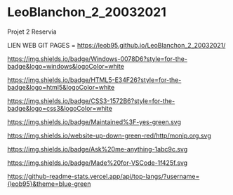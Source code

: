 # LeoBlanchon_2_20032021
Projet 2 Reservia 

LIEN WEB GIT PAGES =
https://leob95.github.io/LeoBlanchon_2_20032021/

https://img.shields.io/badge/Windows-0078D6?style=for-the-badge&logo=windows&logoColor=white

https://img.shields.io/badge/HTML5-E34F26?style=for-the-badge&logo=html5&logoColor=white

https://img.shields.io/badge/CSS3-1572B6?style=for-the-badge&logo=css3&logoColor=white

https://img.shields.io/badge/Maintained%3F-yes-green.svg

https://img.shields.io/website-up-down-green-red/http/monip.org.svg

https://img.shields.io/badge/Ask%20me-anything-1abc9c.svg

https://img.shields.io/badge/Made%20for-VSCode-1f425f.svg

https://github-readme-stats.vercel.app/api/top-langs/?username={leob95}&theme=blue-green
